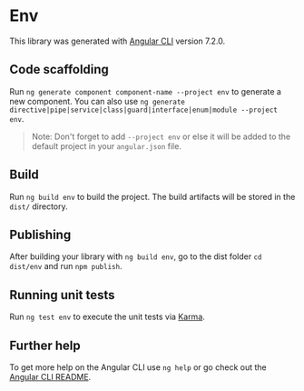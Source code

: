 # Env

This library was generated with [Angular CLI](https://github.com/angular/angular-cli) version 7.2.0.

## Code scaffolding

Run `ng generate component component-name --project env` to generate a new component. You can also use `ng generate directive|pipe|service|class|guard|interface|enum|module --project env`.
> Note: Don't forget to add `--project env` or else it will be added to the default project in your `angular.json` file. 

## Build

Run `ng build env` to build the project. The build artifacts will be stored in the `dist/` directory.

## Publishing

After building your library with `ng build env`, go to the dist folder `cd dist/env` and run `npm publish`.

## Running unit tests

Run `ng test env` to execute the unit tests via [Karma](https://karma-runner.github.io).

## Further help

To get more help on the Angular CLI use `ng help` or go check out the [Angular CLI README](https://github.com/angular/angular-cli/blob/master/README.md).
